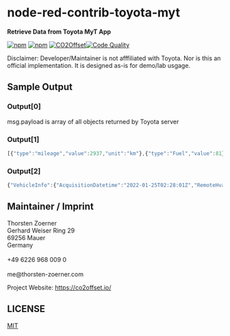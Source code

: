 # node-red-contrib-toyota-myt

**Retrieve Data from Toyota MyT App**

[![npm](https://img.shields.io/npm/dt/node-red-contrib-toyota-myt.svg)](https://www.npmjs.com/package/node-red-contrib-toyota-myt)
[![npm](https://img.shields.io/npm/v/node-red-contrib-toyota-myt.svg)](https://www.npmjs.com/package/node-red-contrib-toyota-myt)
[![CO2Offset](https://api.corrently.io/v2.0/ghgmanage/statusimg?host=node-red-contrib-myt&svg=1)](https://co2offset.io/badge.html?host=node-red-contrib-myt)[![Code Quality](https://api.codiga.io/project/30556/score/svg)](https://app.codiga.io/public/project/30556/node-red-contrib-myt/dashboard)

Disclaimer: Developer/Maintainer is not afffiliated with Toyota. Nor is this an official implementation. It is designed as-is for demo/lab usgage.

## Sample Output

### Output[0]

msg.payload is array of all objects returned by Toyota server

### Output[1]

```javascript
[{"type":"mileage","value":2937,"unit":"km"},{"type":"Fuel","value":81}]
```

### Output[2]

```javascript
{"VehicleInfo":{"AcquisitionDatetime":"2022-01-25T02:28:01Z","RemoteHvacInfo":{"InsideTemperature":22,"RemoteHvacMode":0,"RemoteHvacProhibitionSignal":1,"Temperaturelevel":29,"SettingTemperature":21,"BlowerStatus":0,"FrontDefoggerStatus":0,"RearDefoggerStatus":0,"LatestAcStartTime":"2022-01-25T01:19:23Z","TemperatureDisplayFlag":0},"ChargeInfo":{"PlugInHistory":41,"RemainingChargeTime":65535,"EvTravelableDistance":63.7,"EvTravelableDistanceSubtractionRate":7,"ChargeRemainingAmount":89,"SettingChangeAcceptanceStatus":0,"ChargeType":15,"ChargeWeek":0,"ChargeStartTime":"42:35","ChargeEndTime":"42:35","ConnectorStatus":5,"BatteryPowerSupplyPossibleTime":16383,"ChargingStatus":"none","EvDistanceWithAirCoInKm":59.24,"GasolineTravelableDistance":537,"PlugStatus":45,"GasolineTravelableDistanceUnit":1,"EvDistanceInKm":63.7}},"ReturnCode":"000000"}
```

## Maintainer / Imprint

<addr>
Thorsten Zoerner  <br/>
Gerhard Weiser Ring 29  <br/>
69256 Mauer  <br/>
Germany  <br/>
  <br/>
+49 6226 968 009 0  <br/>
  <br/>
me@thorsten-zoerner.com  <br/>
</addr>

Project Website: https://co2offset.io/
## LICENSE
[MIT](./LICENSE)
